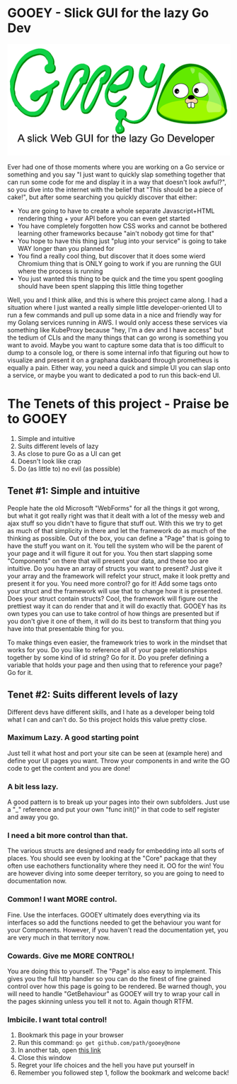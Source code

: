 # GOOEY - Slick GUI for the lazy Go Dev
![alt text](./art/gooey-banner.png)

Ever had one of those moments where you are working on a Go service or something and you say "I just want to quickly slap something together that can run some code for me and display it in a way that doesn't look awful?", so you dive into the internet with the belief that "This should be a piece of cake!", but after some searching you quickly discover that either:
- You are going to have to create a whole separate Javascript+HTML rendering thing + your API before you can even get started
- You have completely forgotten how CSS works and cannot be bothered learning other frameworks because "ain't nobody got time for that"
- You hope to have this thing just "plug into your service" is going to take WAY longer than you planned for
- You find a really cool thing, but discover that it does some wierd Chromium thing that is ONLY going to work if you are running the GUI where the process is running
- You just wanted this thing to be quick and the time you spent googling should have been spent slapping this little thing together

Well, you and I think alike, and this is where this project came along. I had a situation where I just wanted a really simple little developer-oriented UI to run a few commands and pull up some data in a nice and friendly way for my Golang services running in AWS. I would only access these services via something like KubeProxy because "hey, I'm a dev and I have access" but the tedium of CLIs and the many things that can go wrong is something you want to avoid. Maybe you want to capture some data that is too difficult to dump to a console log, or there is some internal info that figuring out how to visualize and present it on a graphana daskboard through prometheus is equally a pain. Either way, you need a quick and simple UI you can slap onto a service, or maybe you want to dedicated a pod to run this back-end UI. 

# The Tenets of this project - Praise be to GOOEY
1. Simple and intuitive
2. Suits different levels of lazy
3. As close to pure Go as a UI can get
4. Doesn't look like crap
5. Do (as little to) no evil (as possible)

## Tenet #1: Simple and intuitive
People hate the old Microsoft "WebForms" for all the things it got wrong, but what it got really right was that it dealt with a lot of the messy web and ajax stuff so you didn't have to figure that stuff out. With this we try to get as much of that simplicity in there and let the framework do as much of the thinking as possible.
Out of the box, you can define a "Page" that is going to have the stuff you want on it. You tell the system who will be the parent of your page and it will figure it out for you. You then start slapping some "Components" on there that will present your data, and these too are intuitive. Do you have an array of structs you want to present? Just give it your array and the framework will refelct your struct, make it look pretty and present it for you. You need more control? go for it! Add some tags onto your struct and the framework will use that to change how it is presented. Does your struct contain structs? Cool, the framework will figure out the prettiest way it can do render that and it will do exactly that. GOOEY has its own types you can use to take control of how things are presented but if you don't give it one of them, it will do its best to transform that thing you have into that presentable thing for you.

To make things even easier, the framework tries to work in the mindset that works for you. Do you like to reference all of your page relationships together by some kind of id string? Go for it. Do you prefer defining a variable that holds your page and then using that to reference your page? Go for it. 


## Tenet #2: Suits different levels of lazy
Different devs have different skills, and I hate as a developer being told what I can and can't do. So this project holds this value pretty close. 
### Maximum Lazy. A good starting point
Just tell it what host and port your site can be seen at (example here) and define your UI pages you want. Throw your components in and write the GO code to get the content and you are done!
### A bit less lazy.
A good pattern is to break up your pages into their own subfolders. Just use a "_" reference and put your own "func init()" in that code to self register and away you go. 
### I need a bit more control than that.
The various structs are designed and ready for embedding into all sorts of places. You should see even by looking at the "Core" package that they often use eachothers functionality where they need it. OO for the win! You are however diving into some deeper territory, so you are going to need to documentation now.
### Common! I want MORE control.
Fine. Use the interfaces. GOOEY ultimately does everything via its interfaces so add the functions needed to get the behaviour you want for your Components. However, if you haven't read the documentation yet, you are very much in that territory now. 
### Cowards. Give me MORE CONTROL!
You are doing this to yourself. The "Page" is also easy to implement. This gives you the full http handler so you can do the finest of fine grained control over how this page is going to be rendered. Be warned though, you will need to handle "GetBehaviour" as GOOEY will try to wrap your call in the pages skinning unless you tell it not to. Again though RTFM.
### Imbicile. I want total control!
1. Bookmark this page in your browser
2. Run this command: `go get github.com/path/gooey@none`
3. In another tab, open [this link](https://www.google.com/search?q=how+to+make+a+go+web+ui&oq=how+to+make+a+go+web+ui)
4. Close this window
5. Regret your life choices and the hell you have put yourself in
6. Remember you followed step 1, follow the bookmark and welcome back!
